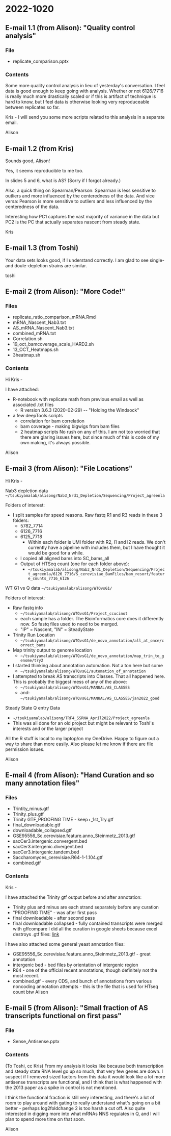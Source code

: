 
# 2022-1020
## E-mail 1.1 (from Alison): "Quality control analysis"
### File
- replicate_comparison.pptx

### Contents
Some more quality control analysis in lieu of yesterday's conversation. I feel data is good enough to keep going with analysis. Whether or not 6126/7716 is really much more drastically scaled or if this is artifact of technique is hard to know, but I feel data is otherwise looking very reproduceable between replicates so far. 

Kris - I will send you some more scripts related to this analysis in a separate email. 

Alison

## E-mail 1.2 (from Kris)
Sounds good, Alison!
 
Yes, it seems reproducible to me too.
 
In slides 5 and 6, what is AS? (Sorry if I forgot already.)
 
Also, a quick thing on Spearman/Pearson: Spearman is less sensitive to outliers and more influenced by the centeredness of the data. And vice versa: Pearson is more sensitive to outliers and less influenced by the centeredness of the data.
 
Interesting how PC1 captures the vast majority of variance in the data but PC2 is the PC that actually separates nascent from steady state.
 
Kris

## E-mail 1.3 (from Toshi)
Your data sets looks good, if I understand correctly. I am glad to see single- and doule-depletion strains are similar. 

toshi

## E-mail 2 (from Alison): "More Code!"
### Files
- replicate_ratio_comparison_mRNA.Rmd
- mRNA_Nascent_Nab3.txt
- AS_mRNA_Nascent_Nab3.txt
- combined_mRNA.txt
- Correlation.sh
- 19_oct_bamcoverage_scale_HARD2.sh
- 13_OCT_Heatmaps.sh
- 3heatmap.sh

### Contents
Hi Kris - 

I have attached:

- R-notebook with replicate math from previous email as well as associated .txt files
	- R version 3.6.3 (2020-02-29) -- "Holding the Windsock"
- a few deepTools scripts 
	- correlation for bam correlation
	- bam coverage - making bigwigs from bam files
	- 2 heatmap scripts
No rush on any of this. I am not too worried that there are glaring issues here, but since much of this is code of my own making, it's always possible. 

Alison

## E-mail 3 (from Alison): "File Locations"
Hi Kris - 

Nab3 depletion data 
`~/tsukiyamalab/alisong/Nab3_Nrd1_Depletion/Sequencing/Project_agreenla`

Folders of interest:
- I split samples for speed reasons. Raw fastq R1 and R3 reads in these 3 folders: 
	- 5782_7714
	- 6126_7716
	- 6125_7718
		- Within each folder is UMI folder with R2, I1 and I2 reads. We don't currently have a pipeline with includes them, but I have thought it would be good for a while. 
	- I copied all aligned bams into SC_bams_all
	- Output of HTSeq count (one for each folder above):
		- `~/tsukiyamalab/alisong/Nab3_Nrd1_Depletion/Sequencing/Project_agreenla/6126_7716/S_cerevisiae_BamFiles/bam_resort/feature_counts_7716_6126`

WT G1 vs Q data 
`~/tsukiyamalab/alisong/WTQvsG1/`

Folders of interest: 
- Raw fastq info
	- `~/tsukiyamalab/alisong/WTQvsG1/Project_ccucinot`
	- each sample has a folder. The Bioinformatics core does it differently now. So fastq files used to need to be merged. 
	- "IP" = Nascent, "IN" = SteadyState
- Trinity Run Location
	- `~/tsukiyamalab/alisong/WTQvsG1/de_novo_annotation/all_at_once/correct_bams`
- Map trinity output to genome location
	- `~/tsukiyamalab/alisong/WTQvsG1/de_novo_annotation/map_trin_to_genome/try2`
- I started thinking about annotation automation. Not a ton here but some
	- `~/tsukiyamalab/alisong/WTQvsG1/automation_of_annotation`
- I attempted to break AS transcripts into Classes. That all happened here. This is probably the biggest mess of any of the above:
	- `~/tsukiyamalab/alisong/WTQvsG1/MANUAL/AS_CLASSES`
	- and: `~/tsukiyamalab/alisong/WTQvsG1/MANUAL/AS_CLASSES/jan2022_good`

Steady State Q entry Data
- `~/tsukiyamalab/alisong/TRF4_SSRNA_April2022/Project_agreenla`
- This was all done for an old project but might be relevant to Toshi's interests and or the larger project

All the R stuff is local to my laptop/on my OneDrive. Happy to figure out a way to share than more easily. Also please let me know if there are file permission issues. 

Alison

## E-mail 4 (from Alison): "Hand Curation and so many annotation files"
### Files
- Trintity_minus.gtf
- Trinity_plus.gtf
- Trinity GTF_PROOFING TIME - keep+\_1st_Try.gtf
- final_downloadable.gtf
- downloadable_collapsed.gtf
- GSE95556_Sc.cerevisiae.feature.anno_Steinmetz_2013.gtf
- sacCer3.intergenic.convergent.bed
- sacCer3.intergenic.divergent.bed
- sacCer3.intergenic.tandem.bed
- Saccharomyces_cerevisiae.R64-1-1.104.gtf
- combined.gtf

### Contents
Kris - 

I have attached the Trinity gtf output before and after annotation:
- Trinity plus and minus are each strand separately before any curation
- "PROOFING TIME" - was after first pass
- final downloadable - after second pass
- final downloadable collapsed - fully contained transcripts were merged with gffcompare
I did all the curation in google sheets because excel destroys .gtf files: [link](https://docs.google.com/spreadsheets/d/14NWzq4HJQfft_yWxbmT4bi6C8w1G0Q3PUBbVDO7XguM/edit#gid=1833438810)

I have also attached some general yeast annotation files:
- GSE95556_Sc.cerevisiae.feature.anno_Steinmetz_2013.gtf - great annotation
- intergenic bed - bed files by orientation of intergenic region
- R64 - one of the official recent annotations, though definitely not the most recent. 
- combined.gtf - every CDS, and bunch of annotations from various noncoding annotation attempts - this is the file that is used for HTseq count btw 
Alison 

## E-mail 5 (from Alison): "Small fraction of AS transcripts functional on first pass"
### File
- Sense_Antisense.pptx

### Contents
(To Toshi, cc Kris)
From my analysis it looks like because both transcription and steady state RNA level go up so much, that very few genes are down. I suspect if I removed sized factors from this data it would look like a lot more antisense transcripts are functional, and I think that is what happened with the 2013 paper as a spike in control is not mentioned. 

I think the functional fraction is still very interesting, and there's a lot of room to play around with gating to really understand what's going on a bit better - perhaps log2foldchange 2 is too harsh a cut off. Also quite interested in digging more into what mRNAs NNS regulates in Q, and I will plan to spend more time on that soon. 

Alison 
